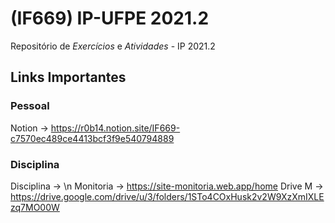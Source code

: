 # (IF669) IP-UFPE 2021.2

 Repositório de *Exercícios* e *Atividades* - IP 2021.2

 ## Links Importantes
 ### Pessoal
 Notion -> https://r0b14.notion.site/IF669-c7570ec489ce4413bcf3f9e540794889 
 ### Disciplina
 Disciplina -> \n 
 Monitoria -> https://site-monitoria.web.app/home
 Drive M -> https://drive.google.com/drive/u/3/folders/1STo4COxHusk2v2W9XzXmIXLEzq7MO00W 